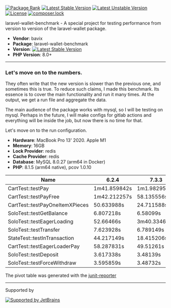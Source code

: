 [![Package Rank](https://phppackages.org/p/bavix/laravel-wallet-benchmark/badge/rank.svg)](https://packagist.org/packages/bavix/laravel-wallet-benchmark)
[![Latest Stable Version](https://poser.pugx.org/bavix/laravel-wallet-benchmark/v/stable)](https://packagist.org/packages/bavix/laravel-wallet-benchmark)
[![Latest Unstable Version](https://poser.pugx.org/bavix/laravel-wallet-benchmark/v/unstable)](https://packagist.org/packages/bavix/laravel-wallet-benchmark)
[![License](https://poser.pugx.org/bavix/laravel-wallet-benchmark/license)](https://packagist.org/packages/bavix/laravel-wallet-benchmark)
[![composer.lock](https://poser.pugx.org/bavix/laravel-wallet-benchmark/composerlock)](https://packagist.org/packages/bavix/laravel-wallet-benchmark)

laravel-wallet-benchmark - A special project for testing performance from version to version of the laravel-wallet package.

* **Vendor**: bavix
* **Package**: laravel-wallet-benchmark
* **Version**: [![Latest Stable Version](https://poser.pugx.org/bavix/laravel-wallet-benchmark/v/stable)](https://packagist.org/packages/bavix/laravel-wallet-benchmark)
* **PHP Version**: 8.0+

---

### Let's move on to the numbers.

They often write that the new version is slower than the previous one, and sometimes this is true. To reduce such claims, I made this benchmark. Its essence is to cover the main functionality and run it many times. At the output, we get a run file and aggregate the data.

The main audience of the package works with mysql, so I will be testing on mysql. Perhaps in the future, I will make configs for gitlab actions and everything will be inside the job, but now there is no time for that.

Let's move on to the run configuration.

* **Hardware**: MacBook Pro 13' 2020. Apple M1
* **Memory**: 16GB
* **Lock Provider**: redis
* **Cache Provider**: redis
* **Database**: MySQL 8.0.27 (arm64 in Docker)
* **PHP**: 8.1.5 (arm64 native), pcov 1.0.10

| Name                            | 6.2.4        | 7.3.3        | 8.4.1      | 9.0.0-RC2  |
|---------------------------------|--------------|--------------|------------|------------|
| CartTest::testPay               | 1m41.859842s | 1m1.982956s  | 17.412438s | 17.094677s |
| CartTest::testPayFree           | 1m42.212257s | 58.135556s   | 14.877622s | 15.059677s |
| CartTest::testPayOneItemXPieces | 50.633988s   | 24.711588s   | 2.007424s  | 2.096698s  |
| SoloTest::testGetBalance        | 6.807218s    | 6.58099s     | 7.058258s  | 7.06993s   |
| SoloTest::testEagerLoading      | 52.66466s    | 3m40.334665s | 53.098282s | 52.838576s |
| SoloTest::testTransfer          | 7.623928s    | 6.789149s    | 5.588853s  | 5.583658s  |
| StateTest::testInTransaction    | 44.217149s   | 18.415206s   | 18.405966s | 18.401289s |
| CartTest::testEagerLoaderPay    | 58.287831s   | 49.51261s    | 1.075221s  | 984.086ms  |
| SoloTest::testDeposit           | 3.617338s    | 3.48139s     | 3.389587s  | 3.414524s  |
| SoloTest::testForceWithdraw     | 3.595859s    | 3.48732s     | 3.420613s  | 3.384791s  |

The pivot table was generated with the [junit-reporter](https://github.com/bavix/junit-reporter)

---
Supported by

[![Supported by JetBrains](https://cdn.rawgit.com/bavix/development-through/46475b4b/jetbrains.svg)](https://www.jetbrains.com/)

